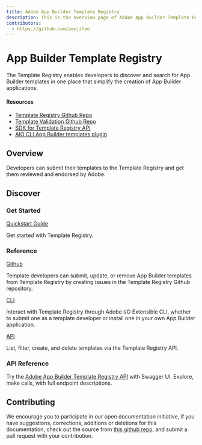 ```yaml
---
title: Adobe App Builder Template Registry
description: This is the overview page of Adobe App Builder Template Registry
contributors:
  - https://github.com/amyjzhao
---
```


<HeroSimple slots="heading, text"/>

# App Builder Template Registry

The Template Registry enables developers to discover and search for App Builder templates in one place that simplify the creation of App Builder applications.

<LinkBlock slots="heading, links"/>

#### Resources

* [Template Registry Github Repo](https://github.com/adobe/aio-template-submission)
* [Template Validation Github Repo](https://github.com/adobe/aio-lib-template-validation)
* [SDK for Template Registry API](https://github.com/adobe/aio-lib-templates)
* [AIO CLI App Builder templates plugin](https://github.com/adobe/aio-cli-plugin-app-templates)

## Overview

Developers can submit their templates to the Template Registry and get them reviewed and endorsed by Adobe.


## Discover

<DiscoverBlock width="100%" slots="heading, link, text"/>

### Get Started

[Quickstart Guide](guides/)

Get started with Template Registry.

<DiscoverBlock slots="heading, link, text"/>

### Reference

[Github](reference/github/)

Template developers can submit, update, or remove App Builder templates from Template Registry by creating issues in the Template Registry Github repository. 

<DiscoverBlock slots="link, text"/>

[CLI](reference/cli/)

Interact with Template Registry through Adobe I/O Extensible CLI, whether to submit one as a template developer or install one in your own App Builder application.

<DiscoverBlock slots="link, text"/>

[API](reference/api)

List, filter, create, and delete templates via the Template Registry API. 

<DiscoverBlock slots="link, text" width="100%"/>

### API Reference

Try the [Adobe App Builder Template Registry API](api/) with Swagger UI. Explore, make calls, with full endpoint descriptions.

<DiscoverBlock slots="heading, link, text" width="100%"/>


## Contributing

We encourage you to participate in our open documentation initiative, if you have suggestions, corrections, additions or deletions for this documentation, check out the source from [this github repo](https://github.com/adobe/aio-template-submissione), and submit a pull request with your contribution.
